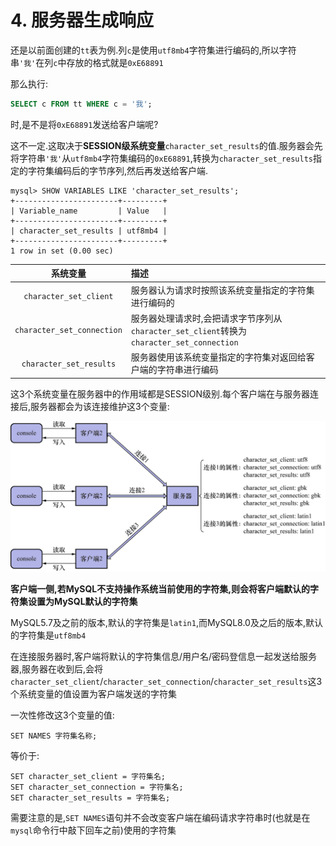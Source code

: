 # 4. 服务器生成响应

还是以前面创建的`tt`表为例.列`c`是使用`utf8mb4`字符集进行编码的,所以字符串`'我'`在列`c`中存放的格式就是`0xE68891`

那么执行:

```sql
SELECT c FROM tt WHERE c = '我';
```

时,是不是将`0xE68891`发送给客户端呢?

这不一定.这取决于**SESSION级系统变量**`character_set_results`的值.服务器会先将字符串`'我'`从`utf8mb4`字符集编码的`0xE68891`,转换为`character_set_results`指定的字符集编码后的字节序列,然后再发送给客户端.

```
mysql> SHOW VARIABLES LIKE 'character_set_results';
+-----------------------+---------+
| Variable_name         | Value   |
+-----------------------+---------+
| character_set_results | utf8mb4 |
+-----------------------+---------+
1 row in set (0.00 sec)
```

|            系统变量            | 描述                                                                    |
|:--------------------------:|:----------------------------------------------------------------------|
|   `character_set_client`   | 服务器认为请求时按照该系统变量指定的字符集进行编码的                                            |
| `character_set_connection` | 服务器处理请求时,会把请求字节序列从`character_set_client`转换为`character_set_connection` |
|  `character_set_results`   | 服务器使用该系统变量指定的字符集对返回给客户端的字符串进行编码                                       |

这3个系统变量在服务器中的作用域都是SESSION级别.每个客户端在与服务器连接后,服务器都会为该连接维护这3个变量:

![客户端与服务器建立连接后服务器维护的变量](./img/客户端与服务器建立连接后服务器维护的变量.jpg)

**客户端一侧,若MySQL不支持操作系统当前使用的字符集,则会将客户端默认的字符集设置为MySQL默认的字符集**

MySQL5.7及之前的版本,默认的字符集是`latin1`,而MySQL8.0及之后的版本,默认的字符集是`utf8mb4`

在连接服务器时,客户端将默认的字符集信息/用户名/密码登信息一起发送给服务器,服务器在收到后,会将`character_set_client`/`character_set_connection`/`character_set_results`这3个系统变量的值设置为客户端发送的字符集

一次性修改这3个变量的值:

```
SET NAMES 字符集名称;
```

等价于:

```
SET character_set_client = 字符集名;
SET character_set_connection = 字符集名;
SET character_set_results = 字符集名;
```

需要注意的是,`SET NAMES`语句并不会改变客户端在编码请求字符串时(也就是在`mysql`命令行中敲下回车之前)使用的字符集
